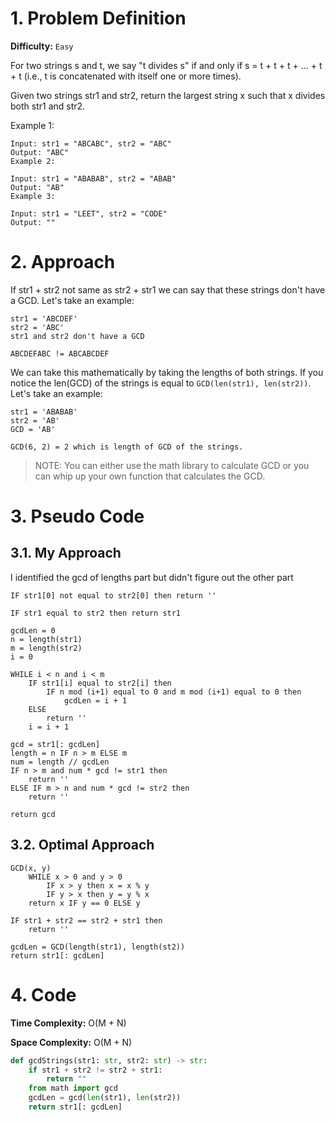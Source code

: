 # 1. Problem Definition

**Difficulty:** `Easy`

For two strings s and t, we say "t divides s" if and only if s = t + t + t + ... + t + t (i.e., t is concatenated with itself one or more times).

Given two strings str1 and str2, return the largest string x such that x divides both str1 and str2.

 

Example 1:

```
Input: str1 = "ABCABC", str2 = "ABC"
Output: "ABC"
Example 2:
```

```
Input: str1 = "ABABAB", str2 = "ABAB"
Output: "AB"
Example 3:
```

```
Input: str1 = "LEET", str2 = "CODE"
Output: ""
```

# 2. Approach

If str1 + str2 not same as str2 + str1 we can say that these strings don't have a GCD. Let's take an example:

```
str1 = 'ABCDEF'
str2 = 'ABC'
str1 and str2 don't have a GCD

ABCDEFABC != ABCABCDEF
```

We can take this mathematically by taking the lengths of both strings. If you notice the len(GCD) of the strings is equal to `GCD(len(str1), len(str2))`. Let's take an example:

```
str1 = 'ABABAB'
str2 = 'AB'
GCD = 'AB'

GCD(6, 2) = 2 which is length of GCD of the strings.
```

> NOTE:
> You can either use the math library to calculate GCD or you can whip up your own function that calculates the GCD.

# 3. Pseudo Code

## 3.1. My Approach

I identified the gcd of lengths part but didn't figure out the other part

```
IF str1[0] not equal to str2[0] then return ''

IF str1 equal to str2 then return str1

gcdLen = 0
n = length(str1)
m = length(str2)
i = 0

WHILE i < n and i < m
    IF str1[i] equal to str2[i] then
        IF n mod (i+1) equal to 0 and m mod (i+1) equal to 0 then
            gcdLen = i + 1
    ELSE
        return ''
    i = i + 1

gcd = str1[: gcdLen]
length = n IF n > m ELSE m
num = length // gcdLen
IF n > m and num * gcd != str1 then
    return ''
ELSE IF m > n and num * gcd != str2 then
    return ''

return gcd
```

## 3.2. Optimal Approach

```
GCD(x, y)
    WHILE x > 0 and y > 0
        IF x > y then x = x % y
        IF y > x then y = y % x
    return x IF y == 0 ELSE y

IF str1 + str2 == str2 + str1 then 
    return ''

gcdLen = GCD(length(str1), length(st2))
return str1[: gcdLen]
```


# 4. Code

**Time Complexity:** O(M + N)

**Space Complexity:** O(M + N)

```python
def gcdStrings(str1: str, str2: str) -> str:
    if str1 + str2 != str2 + str1:
        return ""
    from math import gcd
    gcdLen = gcd(len(str1), len(str2))
    return str1[: gcdLen]
```